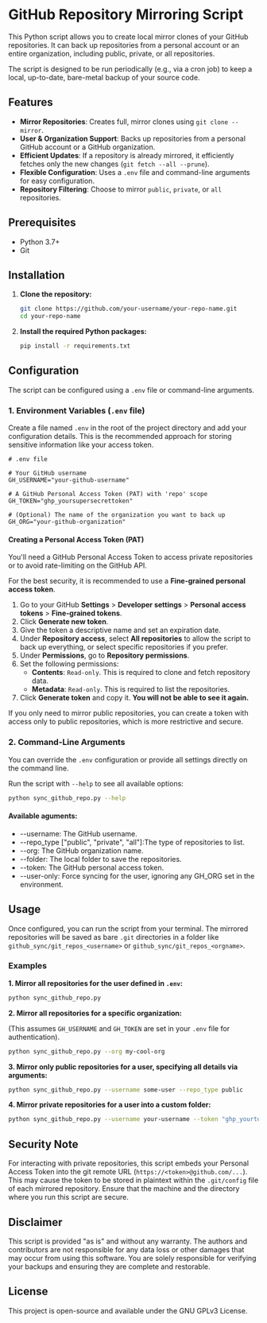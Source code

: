 # GitHub Repository Mirroring Script

This Python script allows you to create local mirror clones of your GitHub repositories. It can back up repositories from a personal account or an entire organization, including public, private, or all repositories.

The script is designed to be run periodically (e.g., via a cron job) to keep a local, up-to-date, bare-metal backup of your source code.

## Features

*   **Mirror Repositories**: Creates full, mirror clones using `git clone --mirror`.
*   **User & Organization Support**: Backs up repositories from a personal GitHub account or a GitHub organization.
*   **Efficient Updates**: If a repository is already mirrored, it efficiently fetches only the new changes (`git fetch --all --prune`).
*   **Flexible Configuration**: Uses a `.env` file and command-line arguments for easy configuration.
*   **Repository Filtering**: Choose to mirror `public`, `private`, or `all` repositories.

## Prerequisites

*   Python 3.7+
*   Git

## Installation

1.  **Clone the repository:**
    ```bash
    git clone https://github.com/your-username/your-repo-name.git
    cd your-repo-name
    ```

2.  **Install the required Python packages:**
    ```bash
    pip install -r requirements.txt
    ```

## Configuration

The script can be configured using a `.env` file or command-line arguments.

### 1. Environment Variables (`.env` file)

Create a file named `.env` in the root of the project directory and add your configuration details. This is the recommended approach for storing sensitive information like your access token.

```env
# .env file

# Your GitHub username
GH_USERNAME="your-github-username"

# A GitHub Personal Access Token (PAT) with 'repo' scope
GH_TOKEN="ghp_yoursupersecrettoken"

# (Optional) The name of the organization you want to back up
GH_ORG="your-github-organization"
```

#### Creating a Personal Access Token (PAT)

You'll need a GitHub Personal Access Token to access private repositories or to avoid rate-limiting on the GitHub API.

For the best security, it is recommended to use a **Fine-grained personal access token**.

1.  Go to your GitHub **Settings** > **Developer settings** > **Personal access tokens** > **Fine-grained tokens**.
2.  Click **Generate new token**.
3.  Give the token a descriptive name and set an expiration date.
4.  Under **Repository access**, select **All repositories** to allow the script to back up everything, or select specific repositories if you prefer.
5.  Under **Permissions**, go to **Repository permissions**.
6.  Set the following permissions:
    *   **Contents**: `Read-only`. This is required to clone and fetch repository data.
    *   **Metadata**: `Read-only`. This is required to list the repositories.
7.  Click **Generate token** and copy it. **You will not be able to see it again.**

If you only need to mirror public repositories, you can create a token with access only to public repositories, which is more restrictive and secure.

### 2. Command-Line Arguments

You can override the `.env` configuration or provide all settings directly on the command line.

Run the script with `--help` to see all available options:

```bash
python sync_github_repo.py --help
```

#### Available aguments:
* --username: The GitHub username.
* --repo_type ["public", "private", "all"]:The type of repositories to list.
* --org: The GitHub organization name.
* --folder: The local folder to save the repositories.
* --token: The GitHub personal access token.
* --user-only: Force syncing for the user, ignoring any GH_ORG set in the environment.

## Usage

Once configured, you can run the script from your terminal. The mirrored repositories will be saved as bare `.git` directories in a folder like `github_sync/git_repos_<username>` or `github_sync/git_repos_<orgname>`.

### Examples

**1. Mirror all repositories for the user defined in `.env`:**

```bash
python sync_github_repo.py
```

**2. Mirror all repositories for a specific organization:**

(This assumes `GH_USERNAME` and `GH_TOKEN` are set in your `.env` file for authentication).
```bash
python sync_github_repo.py --org my-cool-org
```

**3. Mirror only public repositories for a user, specifying all details via arguments:**

```bash
python sync_github_repo.py --username some-user --repo_type public
```

**4. Mirror private repositories for a user into a custom folder:**

```bash
python sync_github_repo.py --username your-username --token "ghp_yourtoken" --repo_type private --folder /mnt/backups/github
```

## Security Note

For interacting with private repositories, this script embeds your Personal Access Token into the git remote URL (`https://<token>@github.com/...`). This may cause the token to be stored in plaintext within the `.git/config` file of each mirrored repository. Ensure that the machine and the directory where you run this script are secure.

## Disclaimer

This script is provided "as is" and without any warranty. The authors and contributors are not responsible for any data loss or other damages that may occur from using this software. You are solely responsible for verifying your backups and ensuring they are complete and restorable.

## License

This project is open-source and available under the GNU GPLv3 License.
